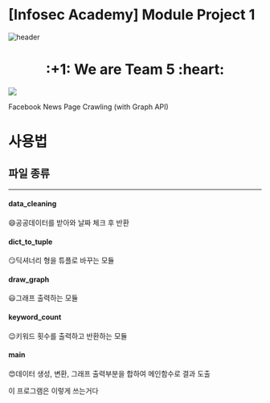 # [Infosec Academy] Module Project 1
![header](https://capsule-render.vercel.app/api?type=Waving&color=auto&height=300&section=header&text=InfosecAcademy&fontSize=90)

<div align=center><h1>:+1: We are Team 5 :heart:</h1></div>

<a href="https://infosec.adtcaps.co.kr/">
  <img
    src="https://img.shields.io/badge/Infosec-Team5-red?style=flat-square&logo=infosec&logoColor=white&link=https://infosec.adtcaps.co.kr/"></a>

Facebook News Page Crawling (with Graph API)

사용법 
=============
## 파일 종류 
-------------
#### data_cleaning
:smile:공공데이터를 받아와 날짜 체크 후 반환   

#### dict_to_tuple
:smirk:딕셔너리 형을 튜플로 바꾸는 모듈   

#### draw_graph
:smiley:그래프 출력하는 모듈   

#### keyword_count
:wink:키워드 횟수를 출력하고 반환하는 모듈   

#### main
:heart_eyes:데이터 생성, 변환, 그래프 출력부분을 합하여 메인함수로 결과 도출   

이 프로그램은 이렇게 쓰는거다   


